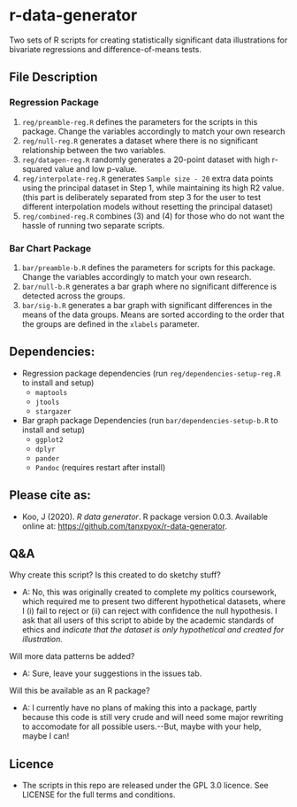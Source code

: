 # r-data-generator
Two sets of R scripts for creating statistically significant data illustrations for bivariate regressions and difference-of-means tests.

## File Description

### Regression Package
1. `reg/preamble-reg.R` defines the parameters for the scripts in this package. Change the variables accordingly to match your own research
2. `reg/null-reg.R` generates a dataset where there is no significant relationship between the two variables.
3. `reg/datagen-reg.R` randomly generates a 20-point dataset with high r-squared value and low p-value.
4. `reg/interpolate-reg.R` generates `Sample size - 20` extra data points using the principal dataset in Step 1, while maintaining its high R2 value. (this part is deliberately separated from step 3 for the user to test different interpolation models without resetting the principal dataset)
5. `reg/combined-reg.R` combines (3) and (4) for those who do not want the hassle of running two separate scripts.

### Bar Chart Package
1. `bar/preamble-b.R` defines the parameters for scripts for this package. Change the variables accordingly to match your own research.
2. `bar/null-b.R` generates a bar graph where no significant difference is detected across the groups.
3. `bar/sig-b.R` generates a bar graph with significant differences in the means of the data groups. Means are sorted according to the order that the groups are defined in the `xlabels` parameter.

## Dependencies:
* Regression package dependencies (run `reg/dependencies-setup-reg.R` to install and setup)
  * `maptools`
  * `jtools`
  * `stargazer`
* Bar graph package Dependencies (run `bar/dependencies-setup-b.R` to install and setup)
  * `ggplot2`
  * `dplyr`
  * `pander`
  * `Pandoc` (requires restart after install)

## Please cite as:
* Koo, J (2020). *R data generator*. R package version 0.0.3. Available online at: https://github.com/tanxpyox/r-data-generator.

## Q&A
Why create this script? Is this created to do sketchy stuff?
* A: No, this was originally created to complete my politics coursework, which required me to present two different hypothetical datasets, where I (i) fail to reject or (ii) can reject with confidence the null hypothesis. I ask that all users of this script to abide by the academic standards of ethics and *indicate that the dataset is only hypothetical and created for illustration.*

Will more data patterns be added?
* A: Sure, leave your suggestions in the issues tab.

Will this be available as an R package?
* A: I currently have no plans of making this into a package, partly because this code is still very crude and will need some major rewriting to accomodate for all possible users.--But, maybe with your help, maybe I can!

## Licence
* The scripts in this repo are released under the GPL 3.0 licence. See LICENSE for the full terms and conditions.
